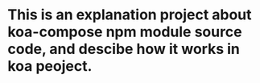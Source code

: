# This is an explanation project about koa-compose npm module source code, and descibe how it works in koa peoject.